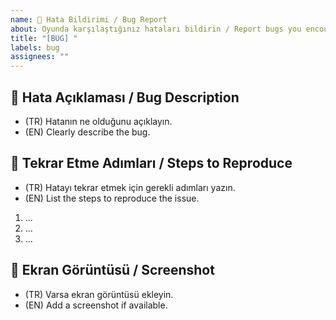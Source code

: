 ```yaml
---
name: 🐞 Hata Bildirimi / Bug Report
about: Oyunda karşılaştığınız hataları bildirin / Report bugs you encounter in the game
title: "[BUG] "
labels: bug
assignees: ""
---
```


## 🐞 Hata Açıklaması / Bug Description
- (TR) Hatanın ne olduğunu açıklayın.  
- (EN) Clearly describe the bug.

## 🔁 Tekrar Etme Adımları / Steps to Reproduce
- (TR) Hatayı tekrar etmek için gerekli adımları yazın.  
- (EN) List the steps to reproduce the issue.  
1. ...
2. ...
3. ...

## 📸 Ekran Görüntüsü / Screenshot
- (TR) Varsa ekran görüntüsü ekleyin.  
- (EN) Add a screenshot if available.